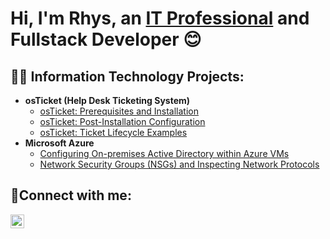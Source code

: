 <h1>Hi, I'm Rhys, an <a href="https://linkedin.com/in/rhys-yamasaki-4707b379">IT Professional</a> and Fullstack Developer 😊</h1>

<h2>👨‍💻 Information Technology Projects:</h2>

- <b>osTicket (Help Desk Ticketing System)</b>
  - [osTicket: Prerequisites and Installation](https://github.com/yamasakirhys/osTicket-Prerequisites-and-Installation)
  - [osTicket: Post-Installation Configuration](https://github.com/yamasakirhys/post-install-config)
  - [osTicket: Ticket Lifecycle Examples](https://github.com/yamasakirhys/ticket-lifecycle)
- <b>Microsoft Azure</b>
  - [Configuring On-premises Active Directory within Azure VMs](https://github.com/yamasakirhys/configure-ad)
  - [Network Security Groups (NSGs) and Inspecting Network Protocols](https://github.com/yamasakirhys)

<h2>🤳Connect with me:</h2>

<!--[<img align="left" alt="Josh | Twitter" width="22px" src="https://cdn.jsdelivr.net/npm/simple-icons@v3/icons/twitter.svg" />][twitter]
[<img align="left" alt="Josh | Instagram" width="22px" src="https://cdn.jsdelivr.net/npm/simple-icons@v3/icons/instagram.svg" />][instagram] -->
[<img align="left" alt="Josh | LinkedIn" width="22px" src="https://cdn.jsdelivr.net/npm/simple-icons@v3/icons/linkedin.svg" />][linkedin]

[linkedin]: https://linkedin.com/in/rhys-yamasaki-4707b379
